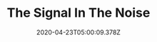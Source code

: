 ---
title: The Signal In The Noise
description: Fake News, Communication, Technology, and Advertisement.
date: 2020-04-23T05:00:09.378Z
hero: ape.jpg
---